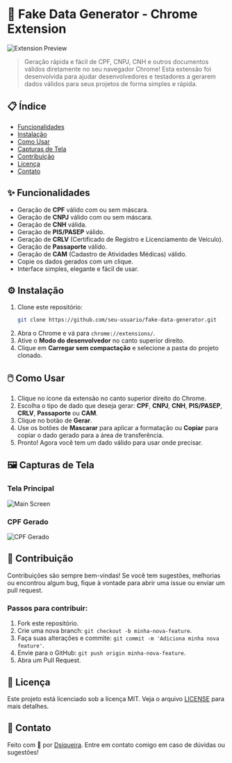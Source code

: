 # 🚀 Fake Data Generator - Chrome Extension

![Extension Preview](https://via.placeholder.com/800x400.png?text=Fake+Data+Generator+Preview)

> Geração rápida e fácil de CPF, CNPJ, CNH e outros documentos válidos diretamente no seu navegador Chrome! Esta extensão foi desenvolvida para ajudar desenvolvedores e testadores a gerarem dados válidos para seus projetos de forma simples e rápida.

## 📋 Índice

- [Funcionalidades](#funcionalidades)
- [Instalação](#instalação)
- [Como Usar](#como-usar)
- [Capturas de Tela](#capturas-de-tela)
- [Contribuição](#contribuição)
- [Licença](#licença)
- [Contato](#contato)

## ✨ Funcionalidades

- Geração de **CPF** válido com ou sem máscara.
- Geração de **CNPJ** válido com ou sem máscara.
- Geração de **CNH** válida.
- Geração de **PIS/PASEP** válido.
- Geração de **CRLV** (Certificado de Registro e Licenciamento de Veículo).
- Geração de **Passaporte** válido.
- Geração de **CAM** (Cadastro de Atividades Médicas) válido.
- Copie os dados gerados com um clique.
- Interface simples, elegante e fácil de usar.

## ⚙️ Instalação

1. Clone este repositório:
    ```bash
    git clone https://github.com/seu-usuario/fake-data-generator.git
    ```
2. Abra o Chrome e vá para `chrome://extensions/`.
3. Ative o **Modo do desenvolvedor** no canto superior direito.
4. Clique em **Carregar sem compactação** e selecione a pasta do projeto clonado.

## 🖱️ Como Usar

1. Clique no ícone da extensão no canto superior direito do Chrome.
2. Escolha o tipo de dado que deseja gerar: **CPF**, **CNPJ**, **CNH**, **PIS/PASEP**, **CRLV**, **Passaporte** ou **CAM**.
3. Clique no botão de **Gerar**.
4. Use os botões de **Mascarar** para aplicar a formatação ou **Copiar** para copiar o dado gerado para a área de transferência.
5. Pronto! Agora você tem um dado válido para usar onde precisar.

## 🖼️ Capturas de Tela

### Tela Principal

![Main Screen](https://via.placeholder.com/600x300.png?text=Main+Screen+Preview)

### CPF Gerado

![CPF Gerado](https://via.placeholder.com/600x300.png?text=CPF+Gerado)

## 🤝 Contribuição

Contribuições são sempre bem-vindas! Se você tem sugestões, melhorias ou encontrou algum bug, fique à vontade para abrir uma issue ou enviar um pull request.

### Passos para contribuir:

1. Fork este repositório.
2. Crie uma nova branch: `git checkout -b minha-nova-feature`.
3. Faça suas alterações e commite: `git commit -m 'Adiciona minha nova feature'`.
4. Envie para o GitHub: `git push origin minha-nova-feature`.
5. Abra um Pull Request.

## 📜 Licença

Este projeto está licenciado sob a licença MIT. Veja o arquivo [LICENSE](LICENSE) para mais detalhes.

## 📧 Contato

Feito com 💖 por [Dsiqueira](https://dsiqueira.com). Entre em contato comigo em caso de dúvidas ou sugestões!
